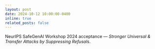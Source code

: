 ```yaml
---
layout: post
date: 2024-10-12 10:00:00-0400
inline: true
related_posts: false
---
```


NeurIPS SafeGenAI Workshop 2024 acceptance — *Stronger Universal & Transfer Attacks by Suppressing Refusals*.
